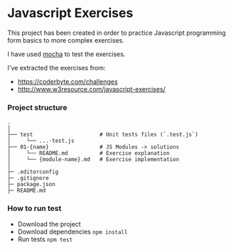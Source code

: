 Javascript Exercises
====================

This project has been created in order to practice Javascript programming form basics to more complex exercises.

I have used [mocha](https://mochajs.org/) to test the exercises.

I've extracted the exercises from:
* https://coderbyte.com/challenges
* http://www.w3resource.com/javascript-exercises/

### Project structure
```
.
│
├── test                     # Unit tests files (`.test.js`)
│     └── ...-test.js
├── 01-{name}                # JS Modules -> solutions
│     └── README.md          # Exercise explanation
│     └── {module-name}.md   # Exercise implementation
│
├─ .editorconfig
├─ .gitignore
├─ package.json
├─ README.md
```

### How to run test
* Download the project
* Download dependencies ```npm install```
* Run tests ```npm test```
